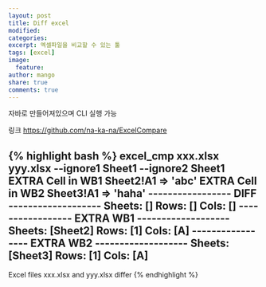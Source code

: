 ```yaml
---
layout: post
title: Diff excel 
modified: 
categories: 
excerpt: 엑셀파일을 비교할 수 있는 툴
tags: [excel]
image: 
  feature: 
author: mango
share: true
comments: true  
---
```

자바로 만들어져있으며 CLI 실행 가능

링크 <https://github.com/na-ka-na/ExcelCompare>

{% highlight bash %}
excel_cmp xxx.xlsx yyy.xlsx --ignore1 Sheet1 --ignore2 Sheet1
EXTRA Cell in WB1 Sheet2!A1 => 'abc'
EXTRA Cell in WB2 Sheet3!A1 => 'haha'
----------------- DIFF -------------------
Sheets: []
Rows: []
Cols: []
----------------- EXTRA WB1 -------------------
Sheets: [Sheet2]
Rows: [1]
Cols: [A]
----------------- EXTRA WB2 -------------------
Sheets: [Sheet3]
Rows: [1]
Cols: [A]
-----------------------------------------
Excel files xxx.xlsx and yyy.xlsx differ
{% endhighlight %}